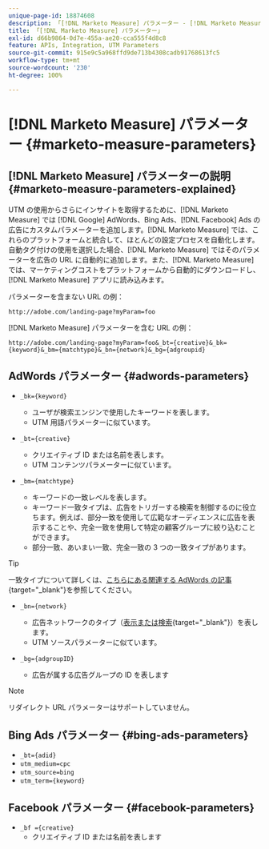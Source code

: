 ```yaml
---
unique-page-id: 18874608
description: 「[!DNL Marketo Measure] パラメーター - [!DNL Marketo Measure]」
title: 「[!DNL Marketo Measure] パラメーター」
exl-id: d66b9864-0d7e-455a-ae20-cca555f4d8c8
feature: APIs, Integration, UTM Parameters
source-git-commit: 915e9c5a968ffd9de713b4308cadb91768613fc5
workflow-type: tm+mt
source-wordcount: '230'
ht-degree: 100%

---
```


# [!DNL Marketo Measure] パラメーター {#marketo-measure-parameters}

## [!DNL Marketo Measure] パラメーターの説明 {#marketo-measure-parameters-explained}

UTM の使用からさらにインサイトを取得するために、[!DNL Marketo Measure] では [!DNL Google] AdWords、Bing Ads、[!DNL Facebook] Ads の広告にカスタムパラメーターを追加します。[!DNL Marketo Measure] では、これらのプラットフォームと統合して、ほとんどの設定プロセスを自動化します。自動タグ付けの使用を選択した場合、[!DNL Marketo Measure] ではそのパラメーターを広告の URL に自動的に追加します。また、[!DNL Marketo Measure] では、マーケティングコストをプラットフォームから自動的にダウンロードし、[!DNL Marketo Measure] アプリに読み込みます。

パラメーターを含まない URL の例：

`http://adobe.com/landing-page?myParam=foo`

[!DNL Marketo Measure] パラメーターを含む URL の例：

`http://adobe.com/landing-page?myParam=foo&_bt={creative}&_bk={keyword}&_bm={matchtype}&_bn={network}&_bg={adgroupid}`

## AdWords パラメーター {#adwords-parameters}

* `_bk={keyword}`
   * ユーザが検索エンジンで使用したキーワードを表します。
   * UTM 用語パラメーターに似ています。

* `_bt={creative}`
   * クリエイティブ ID または名前を表します。
   * UTM コンテンツパラメーターに似ています。

* `_bm={matchtype}`
   * キーワードの一致レベルを表します。
   * キーワード一致タイプは、広告をトリガーする検索を制御するのに役立ちます。例えば、部分一致を使用して広範なオーディエンスに広告を表示することや、完全一致を使用して特定の顧客グループに絞り込むことができます。
   * 部分一致、あいまい一致、完全一致の 3 つの一致タイプがあります。

>[!TIP]
>
>一致タイプについて詳しくは、[こちらにある関連する AdWords の記事](https://support.google.com/adwords/answer/2497836?hl=ja){target="_blank"}を参照してください。

* `_bn={network}`
   * 広告ネットワークのタイプ（[表示または検索](https://support.google.com/adwords/answer/1752334?hl=ja){target="_blank"}）を表します。
   * UTM ソースパラメーターに似ています。

* `_bg={adgroupID}`
   * 広告が属する広告グループの ID を表します

>[!NOTE]
>
>リダイレクト URL パラメーターはサポートしていません。

## Bing Ads パラメーター {#bing-ads-parameters}

* `_bt={adid}`
* `utm_medium=cpc`
* `utm_source=bing`
* `utm_term={keyword}`

## Facebook パラメーター {#facebook-parameters}

* `_bf ={creative}`
   * クリエイティブ ID または名前を表します
